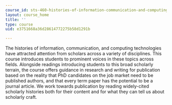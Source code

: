 ```yaml
---
course_id: sts-460-histories-of-information-communication-and-computing-technologies-spring-2015
layout: course_home
title: ''
type: course
uid: e3751668a36d28614772275b58d1291b

---
```

The histories of information, communication, and computing technologies have attracted attention from scholars across a variety of disciplines. This course introduces students to prominent voices in these topics across fields. Alongside readings introducing students to this broad scholarly terrain, the course offers guidance in research and writing for publication based on the reality that PhD candidates on the job market need to be published authors, and that every term paper has the potential to be a journal article. We work towards publication by reading widely-cited scholarly histories both for their content and for what they can tell us about scholarly craft.

